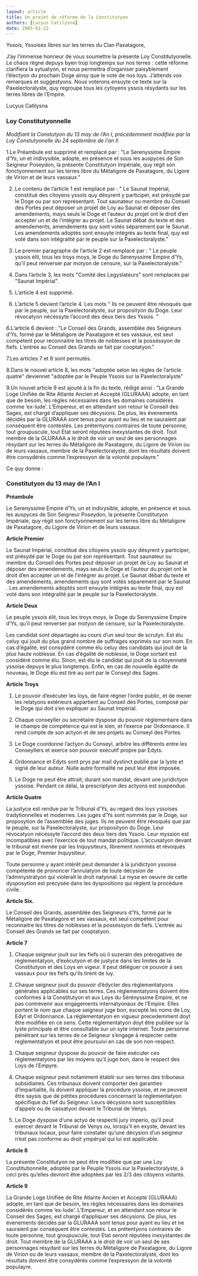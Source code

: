 ```yaml
---
layout: article
title: Un projet de réforme de la Constitutyon
authors: [Lucyus Catilysna]
date: 2005-01-22
---
```


Yssois, Yssoises libres sur les terres du Clan Paxatagore,

J’ay l’immense honneur de vous soumettre la présente Loy Constitutyonelle. Le chaos règne depuys byen trop longtemps sur nos terres : cette réforme clarifiera la sytuatyon, et nous permettra d’organiser paisyblement l’électyon du prochain Doge ainsy que le vote de nos loys. J’attends vos remarques et suggestyons. Nous voterons ensuyte ce texte sur la Paxelectoralyste, quy regroupe tous les cytoyens yssois résydants sur les terres libres de l’Empire.

Lucyus Catilysna

### Loy Constitutyonnelle

_Modifiant la Constutyon du 13 may de l’An I, précédemment modifiée par la Loy Constutyonelle du 24 septembre de l’an II_

1.Le Préambule est supprimé et remplacé par : "Le Serenyssime Empire d’Ys, un et indivysible, adopte, en présence et sous les auspyces de Son Seigneur Poseydon, la présente Constitutyon Impériale, quy régit son fonctyonnement sur les terres libre du Métaligore de Paxatagore, du Ligore de Virion et de leurs vassaux."

2. Le contenu de l’article 1 est remplacé par : " Le Saunat Impérial, constitué des citoyens yssois quy désyrent y participer, est présydé par le Doge ou par son représentant. Tout saunateur ou membre du Conseil des Portes peut déposer un projet de Loy au Saunat et déposer des amendements, mays seuls le Doge et l’auteur du projet ont le droit d’en accepter un et de l’intégrer au projet. Le Saunat débat du texte et des amendements, amendements quy sont votés séparement par le Saunat . Les amendements adoptés sont ensuyte intégrés au texte final, quy est voté dans son intégralité par le peuple sur la Paxelectoralyste."

3. Le premier paragraphe de l’article 2 est remplacé par : " Le peuple yssois élit, tous les troys moys, le Doge du Serenyssime Empire d’Ys, qu’il peut renverser par motyon de censure, sur la Paxelectoralyste."

3. Dans l’article 3, les mots "Comité des Legyslateurs" sont remplacés par "Saunat Impérial".

4. L’article 4 est supprimé.

5. L’article 5 devient l’article 4. Les mots " Ils ne peuvent être révoqués que par le peuple, sur la Paxelectoralyste, sur proposityon du Doge. Leur révocatyon nécéssyte l’accord des deux tiers des Yssois. "

6.L’article 6 devient : "Le Conseil des Grands, assemblée des Seigneurs d’Ys, formé par le Métaligore de Paxatagore et ses vassaux, est seul compétent pour reconnaitre les titres de noblesses et la posséssyon de fiefs. L’entrée au Conseil des Grands se fait par cooptatyon."

7.Les articles 7 et 8 sont permutés.

8.Dans le nouvel article 8, les mots "adoptée selon les règles de l’article quatre" deviennet "adoptée par le Peuple Yssois sur la Paxelectoralyste"

9.Un nouvel article 9 est ajouté à la fin du texte, rédigé ainsi : "La Grande Loge Unifiée de Rite Atlante Ancien et Accepté (GLURAAA) adopte, en tant que de besoin, les règles nécessaires dans les domaines considérés comme ’ex-lude’. L’Empereur, et en attendant son retour le Conseil des Sages, est chargé d’appliquer ses décysions. De plus, les évenements décidés par la GLURAAA sont tenus pour ayant eu lieu et ne sauraient par conséquent être contestés. Les prétentyons contraires de toute personne, tout groupuscule, tout Etat seront réputées inexystantes de droit. Tout membre de la GLURAAA a le droit de voir un seul de ses personnages résydant sur les terres du Métaligore de Paxatagore, du Ligore de Virion ou de leurs vassaux, membre de la Paxelectoralyste, dont les résultats doivent être consydérés comme l’expressyon de la volonté populayre."

Ce quy donne :

### Constitutyon du 13 may de l’An I

**Préambule**

Le Serenyssime Empire d’Ys, un et indivysible, adopte, en présence et sous les auspyces de Son Seigneur Poseydon, la présente Constitutyon Impériale, quy régit son fonctyonnement sur les terres libre du Métaligore de Paxatagore, du Ligore de Virion et de leurs vassaux.

**Article Premier**

Le Saunat Impérial, constitué des citoyens yssois quy désyrent y participer, est présydé par le Doge ou par son représentant. Tout saunateur ou membre du Conseil des Portes peut déposer un projet de Loy au Saunat et déposer des amendements, mays seuls le Doge et l’auteur du projet ont le droit d’en accepter un et de l’intégrer au projet. Le Saunat débat du texte et des amendements, amendements quy sont votés séparement par le Saunat . Les amendements adoptés sont ensuyte intégrés au texte final, quy est voté dans son intégralité par le peuple sur la Paxelectoralyste.

**Article Deux**

Le peuple yssois élit, tous les troys moys, le Doge du Serenyssime Empire d’Ys, qu’il peut renverser par motyon de censure, sur la Paxelectoralyste.

Les candidat sont départagés au cours d’un seul tour de scrutyn. Est élu celuy qui jouit du plus grand nombre de suffrages exprimés sur son nom. En cas d’égalité, est consydéré comme élu celuy des candidats qui jouit de la plus haute noblesse. En cas d’égalité de noblesse, le Doge sortant est considéré comme élu. Sinon, est élu le candidat qui jouit de la citoyenneté yssoise depuys le plus longtemps. Enfin, en cas de nouvelle égalité de nouveau, le Doge élu est tiré au sort par le Conseyl des Sages.

**Article Troys**

1. Le pouvoir d’exécuter les loys, de faire régner l’ordre public, et de mener les relatyons extérieurs appartient au Conseil des Portes, composé par le Doge qui doit s’en expliquer au Saunat Impérial.

2. Chaque conseyller ou secrétaire dyspose du pouvoir règlementaire dans le champs de compétence qui est le sien, et l’exerce par Ordonnance. Il rend compte de son actyon et de ses projets au Conseyl des Portes.

3. Le Doge coordonne l’actyon du Conseyl, arbitre les différents entre les Conseyllers et exerce son pouvoir exécutif propre par Edyts.

4. Ordonnance et Edyts sont prys par mail dystinct publié par la lyste et signé de leur auteur. Nulle autre formalité ne peut leur être imposée.

5. Le Doge ne peut être attrait, durant son mandat, devant une juridictyon yssoise. Pendant ce délai, la prescriptyon des actyons est suspendue.

**Article Quatre**

La justyce est rendue par le Tribunal d’Ys, au regard des loys yssoises tradytionnelles et modernes. Les juges d’Ys sont nommés par le Doge, sur proposytion de l’assemblée des juges. Ils ne peuvent être révoqués que par le peuple, sur la Paxelectoralyste, sur proposityon du Doge. Leur révocatyon nécéssyte l’accord des deux tiers des Yssois. Leur myssion est incompatibles avec l’exercice de tout mandat politique. L’accusatyon devant le tribunal est menée par les Inquysiteurs, librement nommés et révoqués par le Doge, Premier Inquysiteur.

Toute personne y ayant intérêt peut demander à la juridictyon yssoise compétente de prononcer l’annulatyon de toute décysion de l’adminystratyon qui violerait le droit natyonal. La myse en oeuvre de cette dysposytion est précysée dans les dyspositions qui règlent la procédure civile.

**Article Six.**

Le Conseil des Grands, assemblée des Seigneurs d’Ys, formé par le Métaligore de Paxatagore et ses vassaux, est seul compétent pour reconnaitre les titres de noblesses et la posséssyon de fiefs. L’entrée au Conseil des Grands se fait par cooptatyon.

**Article 7**

1. Chaque seigneur jouit sur les fiefs où il suzerain des prérogatives de règlementatyon, d’exécutyon et de justyce dans les limites de la Constitutyon et des Loys en vigeur. Il peut déléguer ce pouvoir à ses vassaux pour les fiefs qu’ils tirent de luy.

2. Chaque seigneur jouit du pouvoir d’édycter des règlementatyons générales applicables sur ses terres. Ces règlementatyons doivent être conformes à la Constitutyon et aux Loys du Sérényssime Empire, et ne pas contrevenir aux engagements internatyonaux de l’Empire. Elles portent le nom que chaque seigneur juge bon, excepté les noms de Loy, Edyt et Ordonnance. La réglementatyon en vigueur precedemment doyt être modifiée en ce sens. Cette réglementatyon doyt être publiée sur la lyste principale et être consultable sur un syte internet. Toute personne pénétrant sur les terres de ce Seigneur s’engage à respecter cette reglementatyon et peut être poursuivi en cas de son non-respect.

3. Chaque seigneur dyspose du pouvoir de faire exécuter ces règlementatyons par les moyens qu’il juge bon, dans le respect des Loys de l’Empyre.

4. Chaque seigneur peut notamment établir sur ses terres des tribunaux subsidiaires. Ces tribunaux doivent comporter des garanties d’impartialité, ils doivent appliquer la procédure yssoise, et ne peuvent être saysis que de petites procédures concernant la reglementatyon spécifique du fief du Seigneur. Leurs décysions sont susceptibles d’appels ou de cassatyon devant le Tribunal de Venys.

5. Le Doge dyspose d’une actyo de respectii jury imperio, qu’il peut exercer devant le Tribunal de Venys ou, lorsqu’il en exyste, devant les tribunaux locaux, pour faire constater qu’une décysion d’un seigneur n’est pas conforme au droit ympéryal qui lui est applicable.

**Article 8**

La présente Constitutyon ne peut être modifiée que par une Loy Constitutionnelle, adoptée par le Peuple Yssois sur la Paxelectoralyste, à ceci près qu’elles devront être adoptées par les 2/3 des citoyens votants.

**Article 9**

La Grande Loge Unifiée de Rite Atlante Ancien et Accepté (GLURAAA) adopte, en tant que de besoin, les règles nécessaires dans les domaines considérés comme ’ex-lude’. L’Empereur, et en attendant son retour le Conseil des Sages, est chargé d’appliquer ses décysions. De plus, les évenements décidés par la GLURAAA sont tenus pour ayant eu lieu et ne sauraient par conséquent être contestés. Les prétentyons contraires de toute personne, tout groupuscule, tout Etat seront réputées inexystantes de droit. Tout membre de la GLURAAA a le droit de voir un seul de ses personnages résydant sur les terres du Métaligore de Paxatagore, du Ligore de Virion ou de leurs vassaux, membre de la Paxelectoralyste, dont les résultats doivent être consydérés comme l’expressyon de la volonté populayre.